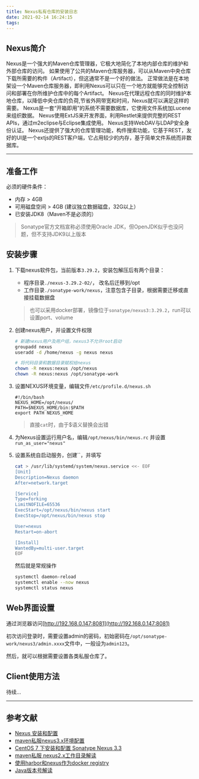 ```yaml
---
title: Nexus私有仓库的安装日志
date: 2021-02-14 16:24:15
tags:
---
```


## Nexus简介

Nexus是一个强大的Maven仓库管理器，它极大地简化了本地内部仓库的维护和外部仓库的访问。 如果使用了公共的Maven仓库服务器，可以从Maven中央仓库下载所需要的构件（Artifact），但这通常不是一个好的做法。
正常做法是在本地架设一个Maven仓库服务器，即利用Nexus可以只在一个地方就能够完全控制访问和部署在你所维护仓库中的每个Artifact。 Nexus在代理远程仓库的同时维护本地仓库，以降低中央仓库的负荷,节省外网带宽和时间，Nexus就可以满足这样的需要。
Nexus是一套“开箱即用”的系统不需要数据库，它使用文件系统加Lucene来组织数据。
Nexus使用ExtJS来开发界面，利用Restlet来提供完整的REST APIs，通过m2eclipse与Eclipse集成使用。
Nexus支持WebDAV与LDAP安全身份认证。
Nexus还提供了强大的仓库管理功能，构件搜索功能，它基于REST，友好的UI是一个extjs的REST客户端，它占用较少的内存，基于简单文件系统而非数据库。

---

## 准备工作

必须的硬件条件：

- 内存 > 4GB
- 可用磁盘空间 > 4GB (建议独立数据磁盘，32G以上）
- 已安装JDK8（Maven不是必须的）

> Sonatype官方文档宣称必须使用Oracle JDK，但OpenJDK似乎也没问题，但不支持JDK9以上版本

## 安装步骤

1. 下载nexus软件包，当前版本`3.29.2`，安装包解压后有两个目录：
   - 程序目录`./nexus-3.29.2-02/`， 改名后迁移到/opt
   - 工作目录`./sonatype-work/nexus`，注意包含子目录，根据需要迁移或直接挂载数据盘
  
    > 也可以采用docker部署，镜像位于`sonatype/nexus3:3.29.2`，run可以设置port、volume

2. 创建nexus用户，并设置文件权限

    ``` bash
    # 新建nexus用户及用户组，nexus3不允许root启动
    groupadd nexus
    useradd -d /home/nexus -g nexus nexus

    # 将代码目录和数据目录赋权给nexus
    chown -R nexus:nexus /opt/nexus
    chown -R nexus:nexus /opt/sonatype-work
    ```

3. 设置NEXUS环境变量，编辑文件`/etc/profile.d/nexus.sh`

    ``` config
    #!/bin/bash
    NEXUS_HOME=/opt/nexus/
    PATH=$NEXUS_HOME/bin:$PATH
    export PATH NEXUS_HOME
    ```

    > 直接`cat`时，由于$语义替换会出错

4. 为Nexus设置运行用户名，编辑`/opt/nexus/bin/nexus.rc`
   并设置`run_as_user="nexus"`

5. 设置系统自启动服务，创建``，并填写

    ``` bash
    cat > /usr/lib/systemd/system/nexus.service <<- EOF
    [Unit]
    Description=Nexus daemon
    After=network.target

    [Service]
    Type=forking
    LimitNOFILE=65536
    ExecStart=/opt/nexus/bin/nexus start
    ExecStop=/opt/nexus/bin/nexus stop

    User=nexus
    Restart=on-abort

    [Install]
    WantedBy=multi-user.target
    EOF
    ```

    然后就是常规操作

    ``` bash
    systemctl daemon-reload
    systemctl enable --now nexus
    systemctl status nexus
    ```

## Web界面设置

通过浏览器访问[http://192.168.0.147:8081](http://192.168.0.147:8081)

初次访问登录时，需要设置admin的密码，初始密码在`/opt/sonatype-work/nexus3/admin.xxxx`文件中，一般设为`admin123`。

然后，就可以根据需要设置各类私服仓库了。

## Client使用方法

待续...

---

## 参考文献

- [Nexus 安装和配置](https://wiki.jikexueyuan.com/project/linux-in-eye-of-java/Nexus-Install-And-Settings.html)
- [maven私服nexus3.x环境配置](https://www.xncoding.com/2017/09/02/tool/nexus.html)
- [CentOS 7 下安装和配置 Sonatype Nexus 3.3](https://qizhanming.com/blog/2017/05/16/how-to-install-sonatype-nexus-oss-33-on-centos-7)
- [maven私服 nexus2.x工作目录解读](https://www.cnblogs.com/blaketairan/p/7136735.html)
- [使用harbor和nexus作为docker registry](https://juejin.cn/post/6844903781654593550)
- [Java版本号解读](https://blog.csdn.net/wq6ylg08/article/details/91351339)
